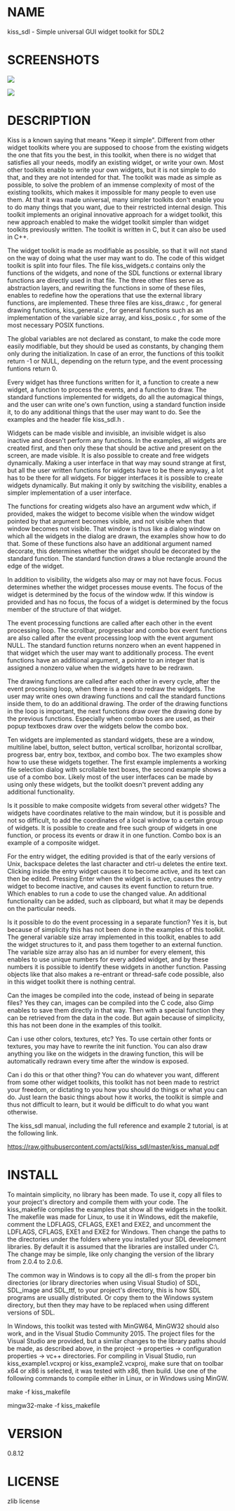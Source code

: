 NAME
====

kiss_sdl - Simple universal GUI widget toolkit for SDL2


SCREENSHOTS
===========

![](https://raw.githubusercontent.com/actsl/kiss_sdl/master/kiss_ss1.jpg)

![](https://raw.githubusercontent.com/actsl/kiss_sdl/master/kiss_ss2.jpg)


DESCRIPTION
===========

Kiss is a known saying that means "Keep it simple". Different from other
widget toolkits where you are supposed to choose from the existing
widgets the one that fits you the best, in this toolkit, when there
is no widget that satisfies all your needs, modify an existing widget,
or write your own. Most other toolkits enable to write your own widgets,
but it is not simple to do that, and they are not intended for that. The
toolkit was made as simple as possible, to solve the problem of an immense
complexity of most of the existing toolkits, which makes it impossible
for many people to even use them. At that it was made universal, many
simpler toolkits don't enable you to do many things that you want, due
to their restricted internal design. This toolkit implements an original
innovative approach for a widget toolkit, this new approach enabled
to make the widget toolkit simpler than widget toolkits previously
written. The toolkit is written in C, but it can also be used in C++.

The widget toolkit is made as modifiable as possible, so that it will
not stand on the way of doing what the user may want to do. The code of
this widget toolkit is split into four files. The file kiss_widgets.c
contains only the functions of the widgets, and none of the SDL functions
or external library functions are directly used in that file. The three
other files serve as abstraction layers, and rewriting the functions
in some of these files, enables to redefine how the operations that
use the external library functions, are implemented. These three files
are kiss_draw.c , for general drawing functions, kiss_general.c , for
general functions such as an implementation of the variable size array,
and kiss_posix.c , for some of the most necessary POSIX functions.

The global variables are not declared as constant, to make the code more
easily modifiable, but they should be used as constants, by changing
them only during the initialization. In case of an error, the functions of
this toolkit return -1 or NULL, depending on the return type, and the
event processing funtions return 0.

Every widget has three functions written for it, a function to create a
new widget, a function to process the events, and a function to draw. The
standard functions implemented for widgets, do all the automagical
things, and the user can write one's own function, using a standard
function inside it, to do any additional things that the user may want
to do. See the examples and the header file kiss_sdl.h .

Widgets can be made visible and invisible, an invisible widget is also
inactive and doesn't perform any functions. In the examples, all widgets
are created first, and then only these that should be active and present
on the screen, are made visible. It is also possible to create and free
widgets dynamically. Making a user interface in that way may sound strange
at first, but all the user written functions for widgets have to be there
anyway, a lot has to be there for all widgets. For bigger interfaces it
is possible to create widgets dynamically. But making it only by switching
the visibility, enables a simpler implementation of a user interface.

The functions for creating widgets also have an argument wdw which,
if provided, makes the widget to become visible when the window widget
pointed by that argument becomes visible, and not visible when that
window becomes not visible. That window is thus like a dialog window on
which all the widgets in the dialog are drawn, the examples show how to
do that. Some of these functions also have an additional argument named
decorate, this determines whether the widget should be decorated by the
standard function. The standard function draws a blue rectangle around
the edge of the widget.

In addition to visibility, the widgets also may or may not have
focus. Focus determines whether the widget processes mouse events. The
focus of the widget is determined by the focus of the window wdw. If this
window is provided and has no focus, the focus of a widget is determined
by the focus member of the structure of that widget.

The event processing functions are called after each other in the event
processing loop. The scrollbar, progressbar and combo box event functions
are also called after the event processing loop with the event argument
NULL. The standard function returns nonzero when an event happened in
that widget which the user may want to additionally process. The event
functions have an additional argument, a pointer to an integer that is
assigned a nonzero value when the widgets have to be redrawn.

The drawing functions are called after each other in every cycle, after
the event processing loop, when there is a need to redraw the widgets. The
user may write ones own drawing functions and call the standard functions
inside them, to do an additional drawing. The order of the drawing
functions in the loop is important, the next functions draw over the
drawing done by the previous functions. Especially when combo boxes are
used, as their popup textboxes draw over the widgets below the combo box.

Ten widgets are implemented as standard widgets, these are a window,
multiline label, button, select button, vertical scrollbar, horizontal
scrollbar, progress bar, entry box, textbox, and combo box. The two
examples show how to use these widgets together. The first example
implements a working file selection dialog with scrollable text boxes,
the second example shows a use of a combo box. Likely most of the user
interfaces can be made by using only these widgets, but the toolkit
doesn't prevent adding any additional functionality.

Is it possible to make composite widgets from several other widgets? The
widgets have coordinates relative to the main window, but it is possible
and not so difficult, to add the coordinates of a local window to a
certain group of widgets. It is possible to create and free such group
of widgets in one function, or process its events or draw it in one
function. Combo box is an example of a composite widget.

For the entry widget, the editing provided is that of the early versions
of Unix, backspace deletes the last character and ctrl-u deletes the
entire text. Clicking inside the entry widget causes it to become active,
and its text can then be edited. Pressing Enter when the widget is active,
causes the entry widget to become inactive, and causes its event function
to return true. Which enables to run a code to use the changed value. An
additional functionality can be added, such as clipboard, but what it
may be depends on the particular needs.

Is it possible to do the event processing in a separate function? Yes it
is, but because of simplicity this has not been done in the examples of
this toolkit. The general variable size array implemented in this toolkit,
enables to add the widget structures to it, and pass them together to
an external function. The variable size array also has an id number for
every element, this enables to use unique numbers for every added widget,
and by these numbers it is possible to identify these widgets in another
function. Passing objects like that also makes a re-entrant or thread-safe
code possible, also in this widget toolkit there is nothing central.

Can the images be compiled into the code, instead of being in separate
files? Yes they can, images can be compiled into the C code, also Gimp
enables to save them directly in that way. Then with a special function
they can be retrieved from the data in the code. But again because of
simplicity, this has not been done in the examples of this toolkit.

Can i use other colors, textures, etc? Yes. To use certain other fonts or
textures, you may have to rewrite the init function. You can also draw
anything you like on the widgets in the drawing function, this will be
automatically redrawn every time after the window is exposed.

Can i do this or that other thing? You can do whatever you want, different
from some other widget toolkits, this toolkit has not been made to
restrict your freedom, or dictating to you how you should do things
or what you can do. Just learn the basic things about how it works,
the toolkit is simple and thus not difficult to learn, but it would be
difficult to do what you want otherwise.

The kiss_sdl manual, including the full reference and example 2 tutorial,
is at the following link.

https://raw.githubusercontent.com/actsl/kiss_sdl/master/kiss_manual.pdf


INSTALL
=======

To maintain simplicity, no library has been made. To use it, copy all
files to your project's directory and compile them with your code. The
 kiss_makefile compiles the examples that show all the widgets in
the toolkit. The makefile was made for Linux, to use it in Windows,
edit the makefile, comment the LDFLAGS, CFLAGS, EXE1 and EXE2, and
uncomment the LDFLAGS, CFLAGS, EXE1 and EXE2 for Windows. Then change
the paths to the directories under the folders where you installed your
SDL development libraries. By default it is assumed that the libraries
are installed under C:\\. The change may be simple, like only changing
the version of the library from 2.0.4 to 2.0.6.

The common way in Windows is to copy all the dll-s from the proper bin
directories (or library directories when using Visual Studio) of SDL,
SDL_image and SDL_ttf, to your project's directory, this is how SDL
programs are usually distributed. Or copy them to the Windows system
directory, but then they may have to be replaced when using different
versions of SDL.

In Windows, this toolkit was tested with MinGW64, MinGW32 should also
work, and in the Visual Studio Community 2015. The project files for the
Visual Studio are provided, but a similar changes to the library paths
should be made, as described above, in the project -> properties ->
configuration properties -> vc++ directories. For compiling in Visual
Studio, run kiss_example1.vcxproj or kiss_example2.vcxproj, make sure
that on toolbar x64 or x86 is selected, it was tested with x86, then
build. Use one of the following commands to compile either in Linux,
or in Windows using MinGW.

make -f kiss_makefile

mingw32-make -f kiss_makefile


VERSION
=======

0.8.12


LICENSE
=======

zlib license

